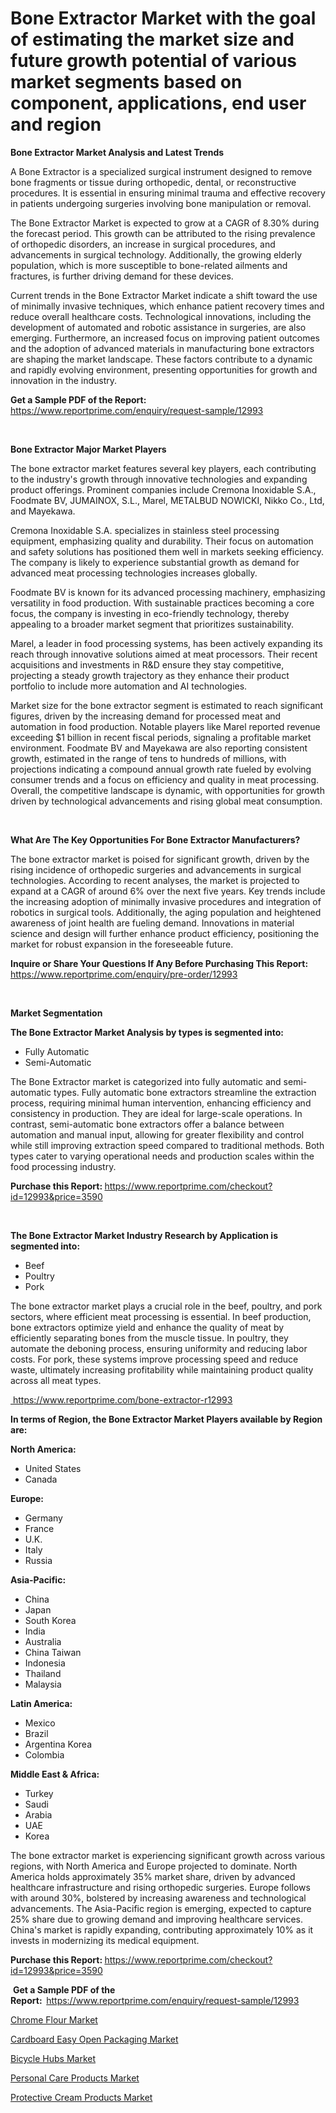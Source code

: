 <p><h1>Bone Extractor Market with the goal of estimating the market size and future growth potential of various market segments based on component, applications, end user and region</h1></p><p><strong>Bone Extractor Market Analysis and Latest Trends</strong></p>
<p><p>A Bone Extractor is a specialized surgical instrument designed to remove bone fragments or tissue during orthopedic, dental, or reconstructive procedures. It is essential in ensuring minimal trauma and effective recovery in patients undergoing surgeries involving bone manipulation or removal.</p><p>The Bone Extractor Market is expected to grow at a CAGR of 8.30% during the forecast period. This growth can be attributed to the rising prevalence of orthopedic disorders, an increase in surgical procedures, and advancements in surgical technology. Additionally, the growing elderly population, which is more susceptible to bone-related ailments and fractures, is further driving demand for these devices.</p><p>Current trends in the Bone Extractor Market indicate a shift toward the use of minimally invasive techniques, which enhance patient recovery times and reduce overall healthcare costs. Technological innovations, including the development of automated and robotic assistance in surgeries, are also emerging. Furthermore, an increased focus on improving patient outcomes and the adoption of advanced materials in manufacturing bone extractors are shaping the market landscape. These factors contribute to a dynamic and rapidly evolving environment, presenting opportunities for growth and innovation in the industry.</p></p>
<p><strong>Get a Sample PDF of the Report:&nbsp;</strong> <a href="https://www.reportprime.com/enquiry/request-sample/12993">https://www.reportprime.com/enquiry/request-sample/12993</a></p>
<p>&nbsp;</p>
<p><strong>Bone Extractor Major Market Players</strong></p>
<p><p>The bone extractor market features several key players, each contributing to the industry's growth through innovative technologies and expanding product offerings. Prominent companies include Cremona Inoxidable S.A., Foodmate BV, JUMAINOX, S.L., Marel, METALBUD NOWICKI, Nikko Co., Ltd, and Mayekawa. </p><p>Cremona Inoxidable S.A. specializes in stainless steel processing equipment, emphasizing quality and durability. Their focus on automation and safety solutions has positioned them well in markets seeking efficiency. The company is likely to experience substantial growth as demand for advanced meat processing technologies increases globally.</p><p>Foodmate BV is known for its advanced processing machinery, emphasizing versatility in food production. With sustainable practices becoming a core focus, the company is investing in eco-friendly technology, thereby appealing to a broader market segment that prioritizes sustainability.</p><p>Marel, a leader in food processing systems, has been actively expanding its reach through innovative solutions aimed at meat processors. Their recent acquisitions and investments in R&D ensure they stay competitive, projecting a steady growth trajectory as they enhance their product portfolio to include more automation and AI technologies.</p><p>Market size for the bone extractor segment is estimated to reach significant figures, driven by the increasing demand for processed meat and automation in food production. Notable players like Marel reported revenue exceeding $1 billion in recent fiscal periods, signaling a profitable market environment. Foodmate BV and Mayekawa are also reporting consistent growth, estimated in the range of tens to hundreds of millions, with projections indicating a compound annual growth rate fueled by evolving consumer trends and a focus on efficiency and quality in meat processing. Overall, the competitive landscape is dynamic, with opportunities for growth driven by technological advancements and rising global meat consumption.</p></p>
<p>&nbsp;</p>
<p><strong>What Are The Key Opportunities For Bone Extractor Manufacturers?</strong></p>
<p><p>The bone extractor market is poised for significant growth, driven by the rising incidence of orthopedic surgeries and advancements in surgical technologies. According to recent analyses, the market is projected to expand at a CAGR of around 6% over the next five years. Key trends include the increasing adoption of minimally invasive procedures and integration of robotics in surgical tools. Additionally, the aging population and heightened awareness of joint health are fueling demand. Innovations in material science and design will further enhance product efficiency, positioning the market for robust expansion in the foreseeable future.</p></p>
<p><strong>Inquire or Share Your Questions If Any Before Purchasing This Report:</strong> <a href="https://www.reportprime.com/enquiry/pre-order/12993">https://www.reportprime.com/enquiry/pre-order/12993</a></p>
<p>&nbsp;</p>
<p><strong>Market Segmentation</strong></p>
<p><strong>The Bone Extractor Market Analysis by types is segmented into:</strong></p>
<p><ul><li>Fully Automatic</li><li>Semi-Automatic</li></ul></p>
<p><p>The Bone Extractor market is categorized into fully automatic and semi-automatic types. Fully automatic bone extractors streamline the extraction process, requiring minimal human intervention, enhancing efficiency and consistency in production. They are ideal for large-scale operations. In contrast, semi-automatic bone extractors offer a balance between automation and manual input, allowing for greater flexibility and control while still improving extraction speed compared to traditional methods. Both types cater to varying operational needs and production scales within the food processing industry.</p></p>
<p><strong>Purchase this Report:&nbsp;</strong><a href="https://www.reportprime.com/checkout?id=12993&price=3590">https://www.reportprime.com/checkout?id=12993&price=3590</a></p>
<p>&nbsp;</p>
<p><strong>The Bone Extractor Market Industry Research by Application is segmented into:</strong></p>
<p><ul><li>Beef</li><li>Poultry</li><li>Pork</li></ul></p>
<p><p>The bone extractor market plays a crucial role in the beef, poultry, and pork sectors, where efficient meat processing is essential. In beef production, bone extractors optimize yield and enhance the quality of meat by efficiently separating bones from the muscle tissue. In poultry, they automate the deboning process, ensuring uniformity and reducing labor costs. For pork, these systems improve processing speed and reduce waste, ultimately increasing profitability while maintaining product quality across all meat types.</p></p>
<p><a href="https://www.reportprime.com/bone-extractor-r12993">&nbsp;https://www.reportprime.com/bone-extractor-r12993</a></p>
<p><strong>In terms of Region, the Bone Extractor Market Players available by Region are:</strong></p>
<p>
    <p> <strong> North America: </strong>
        <ul>
            <li>United States</li>
            <li>Canada</li>
        </ul>
        </p> 
    <p> <strong> Europe: </strong>
        <ul>
            <li>Germany</li>
            <li>France</li>
            <li>U.K.</li>
            <li>Italy</li>
            <li>Russia</li>
        </ul>
        </p> 
    <p> <strong> Asia-Pacific: </strong>
        <ul>
            <li>China</li>
            <li>Japan</li>
            <li>South Korea</li>
            <li>India</li>
            <li>Australia</li>
            <li>China Taiwan</li>
            <li>Indonesia</li>
            <li>Thailand</li>
            <li>Malaysia</li>
        </ul>
        </p> 
    <p> <strong> Latin America: </strong>
        <ul>
            <li>Mexico</li>
            <li>Brazil</li>
            <li>Argentina Korea</li>
            <li>Colombia</li>
        </ul>
        </p> 
    <p> <strong> Middle East & Africa: </strong>
        <ul>
            <li>Turkey</li>
            <li>Saudi</li>
            <li>Arabia</li>
            <li>UAE</li>
            <li>Korea</li>
        </ul>
    </p>
    </p>
<p><p>The bone extractor market is experiencing significant growth across various regions, with North America and Europe projected to dominate. North America holds approximately 35% market share, driven by advanced healthcare infrastructure and rising orthopedic surgeries. Europe follows with around 30%, bolstered by increasing awareness and technological advancements. The Asia-Pacific region is emerging, expected to capture 25% share due to growing demand and improving healthcare services. China's market is rapidly expanding, contributing approximately 10% as it invests in modernizing its medical equipment.</p></p>
<p><strong>Purchase this Report: </strong><a href="https://www.reportprime.com/checkout?id=12993&price=3590">https://www.reportprime.com/checkout?id=12993&price=3590</a></p>
<p>&nbsp;<strong>Get a Sample PDF of the Report:&nbsp;&nbsp;</strong><a href="https://www.reportprime.com/enquiry/request-sample/12993">https://www.reportprime.com/enquiry/request-sample/12993</a></p>
<p><strong></strong></p>
<p><p><a href="https://medium.com/@stevenlane654/chrome-flour-industry-sector-market-dynamics-and-future-scenarios-2024-2031-304e4eaec8df">Chrome Flour Market</a></p><p><a href="https://issuu.com/reportprime-2/docs/cardboard-easy-open-packaging-marke_3ae74657bf09c1">Cardboard Easy Open Packaging Market</a></p><p><a href="https://medium.com/@kirstencharrison82024/bicycle-hubs-market-forecast-global-market-trends-and-analysis-from-2024-to-2031-covered-in-101-361b051cb404">Bicycle Hubs Market</a></p><p><a href="https://www.linkedin.com/pulse/future-insights-personal-care-products-market-trends-regional-bom8c?trackingId=c3e81QHaRnunrktuHLSzgQ%3D%3D">Personal Care Products Market</a></p><p><a href="https://issuu.com/reportprime-2/docs/protective-cream-products-market-si_dc9d2738f7c0f4">Protective Cream Products Market</a></p></p>